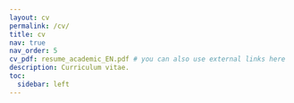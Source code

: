 ```yaml
---
layout: cv
permalink: /cv/
title: cv
nav: true
nav_order: 5
cv_pdf: resume_academic_EN.pdf # you can also use external links here
description: Curriculum vitae.
toc:
  sidebar: left
---
```

